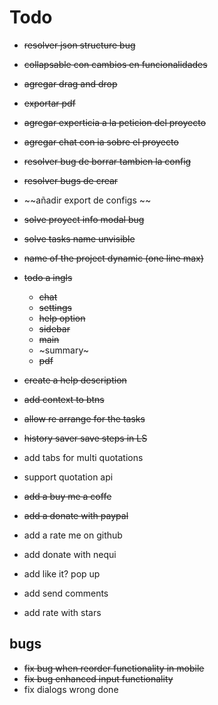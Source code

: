 # Todo
- ~~resolver json structure bug~~
- ~~collapsable con cambios en funcionalidades~~
- ~~agregar drag and drop~~
- ~~exportar pdf~~
- ~~agregar experticia a la peticion del proyecto~~
- ~~agregar chat con ia sobre el proyecto~~

- ~~resolver bug de borrar tambien la config~~
- ~~resolver bugs de crear~~
- ~~añadir export de configs ~~
- ~~solve proyect info modal bug~~


- ~~solve tasks name unvisible~~
- ~~name of the project dynamic (one line max)~~
- ~~todo a ingls~~
  - ~~chat~~
  - ~~settings~~
  - ~~help option~~
  - ~~sidebar~~
  - ~~main~~
  - ~summary~
  - ~~pdf~~
- ~~create a help description~~
- ~~add context to btns~~
- ~~allow re arrange for the tasks~~
- ~~history saver save steps in LS~~
- add tabs for multi quotations
- support quotation api
- ~~add a buy me a coffe~~
- ~~add a donate with paypal~~
- add a rate me on github
- add donate with nequi 
- add like it? pop up
- add send comments
- add rate with stars



## bugs
- ~~fix bug when reorder functionality in mobile~~
- ~~fix bug enhanced input functionality~~
- fix dialogs wrong done
